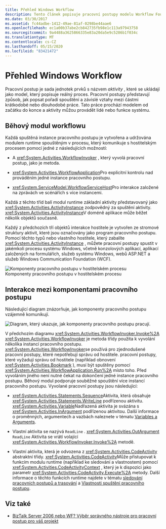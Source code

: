 ```yaml
---
title: Přehled Windows Workflow
description: Tento článek popisuje pracovní postupy modelu Workflow Foundation, které jsou modely, které popisují reálné procesy.
ms.date: 03/30/2017
ms.assetid: fc44adbe-1412-49ae-81af-0298be44aae6
ms.openlocfilehash: ec1a00b37abe2cb842735fb98e1c113a97943758
ms.sourcegitcommit: 9a4488a3625866335e83a20da5e9c5286b1f034c
ms.translationtype: MT
ms.contentlocale: cs-CZ
ms.lasthandoff: 05/15/2020
ms.locfileid: "83421472"
---
```

# <a name="windows-workflow-overview"></a>Přehled Windows Workflow
Pracovní postup je sada jednotek prvků s názvem *aktivity* , které se ukládají jako model, který popisuje reálný proces. Pracovní postupy představují způsob, jak popsat pořadí spouštění a závislé vztahy mezi částmi krátkodobé nebo dlouhodobé práce. Tato práce prochází modelem od začátku do konce a aktivity můžou provádět lidé nebo funkce systému.  
  
## <a name="workflow-run-time-engine"></a>Běhový modul workflowu  
 Každá spuštěná instance pracovního postupu je vytvořena a udržována modulem runtime spouštěným v procesu, který komunikuje s hostitelským procesem pomocí jedné z následujících možností:  
  
- A <xref:System.Activities.WorkflowInvoker> , který vyvolá pracovní postup, jako je metoda.  
  
- <xref:System.Activities.WorkflowApplication>Pro explicitní kontrolu nad prováděním jedné instance pracovního postupu.  
  
- <xref:System.ServiceModel.WorkflowServiceHost>Pro interakce založené na zprávách ve scénářích s více instancemi.  
  
 Každá z těchto tříd balí modul runtime základní aktivity představovaný jako <xref:System.Activities.ActivityInstance> zodpovědný za spuštění aktivity. <xref:System.Activities.ActivityInstance>V doméně aplikace může běžet několik objektů současně.  
  
 Každý z předchozích tří objektů interakce hostitele je vytvořen ze stromové struktury aktivit, které jsou označovány jako program pracovního postupu. Pomocí těchto typů nebo vlastního hostitele, který zabalíte <xref:System.Activities.ActivityInstance> , můžete pracovní postupy spustit v jakémkoli procesu systému Windows, včetně konzolových aplikací, aplikací založených na formulářích, služeb systému Windows, webů ASP.NET a služeb Windows Communication Foundation (WCF).  
  
 ![Komponenty pracovního postupu v hostitelském procesu](./media/44c79d1d-178b-4487-87ed-3e33015a3842.gif "44c79d1d-178b-4487-87ed-3e33015a3842")  
Komponenty pracovního postupu v hostitelském procesu  
  
## <a name="interaction-between-workflow-components"></a>Interakce mezi komponentami pracovního postupu  
 Následující diagram znázorňuje, jak komponenty pracovního postupu vzájemně komunikují.  
  
 ![Diagram, který ukazuje, jak komponenty pracovního postupu pracují.](./media/overview/workflow-component-interatction.gif)  
  
 V předchozím diagramu <xref:System.Activities.WorkflowInvoker.Invoke%2A> <xref:System.Activities.WorkflowInvoker> je metoda třídy použita k vyvolání několika instancí pracovního postupu. <xref:System.Activities.WorkflowInvoker>se používá pro zjednodušené pracovní postupy, které nepotřebují správu od hostitele. pracovní postupy, které vyžadují správu od hostitele (například obnovení <xref:System.Activities.Bookmark> ), musí být spuštěny pomocí <xref:System.Activities.WorkflowApplication.Run%2A> místo toho. Před vyvoláním jiného není nutné čekat na dokončení jedné instance pracovního postupu. Běhový modul podporuje souběžné spouštění více instancí pracovního postupu.  Vyvolané pracovní postupy jsou následující:  
  
- <xref:System.Activities.Statements.Sequence>Aktivita, která obsahuje <xref:System.Activities.Statements.WriteLine> podřízenou aktivitu. <xref:System.Activities.Variable>Nadřazená aktivita je svázána s <xref:System.Activities.InArgument> podřízenou aktivitou. Další informace o proměnných, argumentech a vazbách naleznete v tématu [Variables a Arguments](variables-and-arguments.md).  
  
- Vlastní aktivita se nazývá `ReadLine` . <xref:System.Activities.OutArgument> `ReadLine` Aktivita se vrátí volající <xref:System.Activities.WorkflowInvoker.Invoke%2A> metodě.  
  
- Vlastní aktivita, která je odvozena z <xref:System.Activities.CodeActivity> abstraktní třídy. <xref:System.Activities.CodeActivity>Může přistupovat k funkcím modulu runtime (například ke sledování a vlastnostem) pomocí <xref:System.Activities.CodeActivityContext> , který je k dispozici jako parametr <xref:System.Activities.CodeActivity.Execute%2A> metody. Další informace o těchto funkcích runtime najdete v tématu [sledování pracovních postupů a trasování](workflow-tracking-and-tracing.md) a [Vlastnosti spuštění pracovního postupu](workflow-execution-properties.md).  
  
## <a name="see-also"></a>Viz také

- [BizTalk Server 2006 nebo WF? Výběr správného nástroje pro pracovní postup pro váš projekt](https://docs.microsoft.com/previous-versions/dotnet/articles/cc303238(v=msdn.10))
